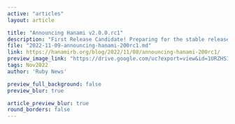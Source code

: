 ```yaml
---
active: "articles"
layout: article

title: "Announcing Hanami v2.0.0.rc1"
description: "First Release Candidate! Preparing for the stable release, and sharing a preview of updated guides."
file: "2022-11-09-announcing-hanami-200rc1.md"
link: https://hanamirb.org/blog/2022/11/08/announcing-hanami-200rc1/ 
preview_image_link: "https://drive.google.com/uc?export=view&id=1URZHS1fTTX616wLTI2kmwFgFkZVHFJTO"
tags: Nov2022
author: 'Ruby News'

preview_full_background: false
preview_blur: true

article_preview_blur: true
round_borders: false
---
```

